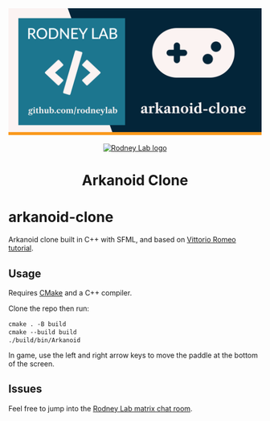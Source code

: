 <img src="./images/rodneylab-github-arkanoid-clone.png" alt="Rodney Lab Arkanoid clone Git Hub banner">

<p align="center">
  <a aria-label="Open Rodney Lab site" href="https://rodneylab.com" rel="nofollow noopener noreferrer">
    <img alt="Rodney Lab logo" src="https://rodneylab.com/assets/icon.png" width="60" />
  </a>
</p>
<h1 align="center">
  Arkanoid Clone
</h1>

# arkanoid-clone

Arkanoid clone built in C++ with SFML, and based on
[Vittorio Romeo tutorial](https://www.youtube.com/watch?v=_4K3tsKa1Uc).

## Usage

Requires [CMake](https://cmake.org/getting-started/) and a C++ compiler.

Clone the repo then run:

```shell
cmake . -B build
cmake --build build
./build/bin/Arkanoid
```

In game, use the left and right arrow keys to move the paddle at the bottom of
the screen.

## Issues

Feel free to jump into the
[Rodney Lab matrix chat room](https://matrix.to/#/%23rodney:matrix.org).
